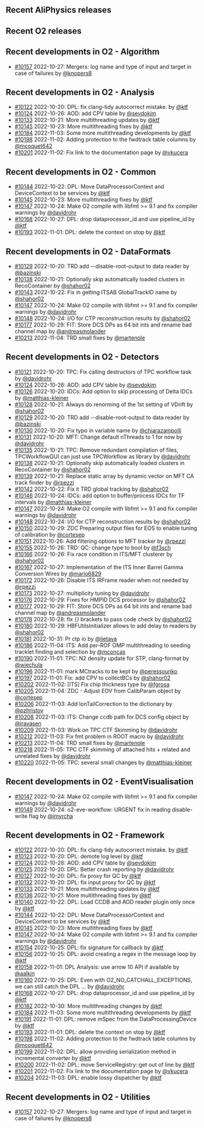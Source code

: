 ## Recent AliPhysics releases
## Recent O2 releases
## Recent developments in O2 - Algorithm
- [\#10157](https://github.com/AliceO2Group/AliceO2/pull/10157) 2022-10-27: Mergers: log name and type of input and target in case of failures by [@knopers8](https://github.com/knopers8)
## Recent developments in O2 - Analysis
- [\#10122](https://github.com/AliceO2Group/AliceO2/pull/10122) 2022-10-20: DPL: fix clang-tidy autocorrect mistake. by [@ktf](https://github.com/ktf)
- [\#10124](https://github.com/AliceO2Group/AliceO2/pull/10124) 2022-10-26: AOD: add CPV table by [@sevdokim](https://github.com/sevdokim)
- [\#10133](https://github.com/AliceO2Group/AliceO2/pull/10133) 2022-10-21: More multithreading updates by [@ktf](https://github.com/ktf)
- [\#10145](https://github.com/AliceO2Group/AliceO2/pull/10145) 2022-10-23: More multithreading fixes by [@ktf](https://github.com/ktf)
- [\#10184](https://github.com/AliceO2Group/AliceO2/pull/10184) 2022-11-03: Some more multithreading developments by [@ktf](https://github.com/ktf)
- [\#10198](https://github.com/AliceO2Group/AliceO2/pull/10198) 2022-11-02: Adding protection to the fwdtrack table columns by [@mcoquet642](https://github.com/mcoquet642)
- [\#10201](https://github.com/AliceO2Group/AliceO2/pull/10201) 2022-11-02: Fix link to the documentation page by [@vkucera](https://github.com/vkucera)
## Recent developments in O2 - Common
- [\#10144](https://github.com/AliceO2Group/AliceO2/pull/10144) 2022-10-22: DPL: Move DataProcessorContext and DeviceContext to be services by [@ktf](https://github.com/ktf)
- [\#10145](https://github.com/AliceO2Group/AliceO2/pull/10145) 2022-10-23: More multithreading fixes by [@ktf](https://github.com/ktf)
- [\#10147](https://github.com/AliceO2Group/AliceO2/pull/10147) 2022-10-24: Make O2 compile with libfmt >= 9.1 and fix compiler warnings by [@davidrohr](https://github.com/davidrohr)
- [\#10168](https://github.com/AliceO2Group/AliceO2/pull/10168) 2022-10-27: DPL: drop dataprocessor_id and use pipeline_id by [@ktf](https://github.com/ktf)
- [\#10193](https://github.com/AliceO2Group/AliceO2/pull/10193) 2022-11-01: DPL: delete the context on stop by [@ktf](https://github.com/ktf)
## Recent developments in O2 - DataFormats
- [\#10129](https://github.com/AliceO2Group/AliceO2/pull/10129) 2022-10-20: TRD add --disable-root-output to data reader by [@bazinski](https://github.com/bazinski)
- [\#10138](https://github.com/AliceO2Group/AliceO2/pull/10138) 2022-10-21: Optionally skip automatically loaded clusters in RecoContainer by [@shahor02](https://github.com/shahor02)
- [\#10143](https://github.com/AliceO2Group/AliceO2/pull/10143) 2022-10-22: Fix in getting ITSAB GlobalTrackID name by [@shahor02](https://github.com/shahor02)
- [\#10147](https://github.com/AliceO2Group/AliceO2/pull/10147) 2022-10-24: Make O2 compile with libfmt >= 9.1 and fix compiler warnings by [@davidrohr](https://github.com/davidrohr)
- [\#10148](https://github.com/AliceO2Group/AliceO2/pull/10148) 2022-10-24: I/O for CTP reconstruction results by [@shahor02](https://github.com/shahor02)
- [\#10177](https://github.com/AliceO2Group/AliceO2/pull/10177) 2022-10-29: FIT: Store DCS DPs as 64 bit ints and rename bad channel map by [@andreasmolander](https://github.com/andreasmolander)
- [\#10213](https://github.com/AliceO2Group/AliceO2/pull/10213) 2022-11-04: TRD small fixes by [@martenole](https://github.com/martenole)
## Recent developments in O2 - Detectors
- [\#10121](https://github.com/AliceO2Group/AliceO2/pull/10121) 2022-10-20: TPC: Fix calling destructors of TPC workflow task by [@davidrohr](https://github.com/davidrohr)
- [\#10124](https://github.com/AliceO2Group/AliceO2/pull/10124) 2022-10-26: AOD: add CPV table by [@sevdokim](https://github.com/sevdokim)
- [\#10126](https://github.com/AliceO2Group/AliceO2/pull/10126) 2022-10-20: IDCs: Add option to skip processing of Delta IDCs by [@matthias-kleiner](https://github.com/matthias-kleiner)
- [\#10128](https://github.com/AliceO2Group/AliceO2/pull/10128) 2022-10-21: Always do renorming of the 1st setting of VDrift by [@shahor02](https://github.com/shahor02)
- [\#10129](https://github.com/AliceO2Group/AliceO2/pull/10129) 2022-10-20: TRD add --disable-root-output to data reader by [@bazinski](https://github.com/bazinski)
- [\#10130](https://github.com/AliceO2Group/AliceO2/pull/10130) 2022-10-20: Fix typo in variable name by [@chiarazampolli](https://github.com/chiarazampolli)
- [\#10131](https://github.com/AliceO2Group/AliceO2/pull/10131) 2022-10-20: MFT: Change default nThreads to 1 for now by [@davidrohr](https://github.com/davidrohr)
- [\#10135](https://github.com/AliceO2Group/AliceO2/pull/10135) 2022-10-21: TPC: Remove redundant compilation of files, TPCWorkflowGUI can just use TPCWorkflow as library by [@davidrohr](https://github.com/davidrohr)
- [\#10138](https://github.com/AliceO2Group/AliceO2/pull/10138) 2022-10-21: Optionally skip automatically loaded clusters in RecoContainer by [@shahor02](https://github.com/shahor02)
- [\#10139](https://github.com/AliceO2Group/AliceO2/pull/10139) 2022-10-21: Replace static array by dynamic vector on MFT CA track finder by [@rpezzi](https://github.com/rpezzi)
- [\#10142](https://github.com/AliceO2Group/AliceO2/pull/10142) 2022-10-22: Fix it TRD global tracking by [@shahor02](https://github.com/shahor02)
- [\#10146](https://github.com/AliceO2Group/AliceO2/pull/10146) 2022-10-24: IDCs: add option to buffer/process IDCs for TF intervals by [@matthias-kleiner](https://github.com/matthias-kleiner)
- [\#10147](https://github.com/AliceO2Group/AliceO2/pull/10147) 2022-10-24: Make O2 compile with libfmt >= 9.1 and fix compiler warnings by [@davidrohr](https://github.com/davidrohr)
- [\#10148](https://github.com/AliceO2Group/AliceO2/pull/10148) 2022-10-24: I/O for CTP reconstruction results by [@shahor02](https://github.com/shahor02)
- [\#10150](https://github.com/AliceO2Group/AliceO2/pull/10150) 2022-10-29: ZDC Preparing output files for EOS to enable tuning of calibration by [@cortesep](https://github.com/cortesep)
- [\#10151](https://github.com/AliceO2Group/AliceO2/pull/10151) 2022-10-26: Add filtering options to MFT tracker by [@rpezzi](https://github.com/rpezzi)
- [\#10155](https://github.com/AliceO2Group/AliceO2/pull/10155) 2022-10-26: TRD: QC: change type to bool by [@f3sch](https://github.com/f3sch)
- [\#10166](https://github.com/AliceO2Group/AliceO2/pull/10166) 2022-10-26: Fix race condition in ITS/MFT clusterer by [@shahor02](https://github.com/shahor02)
- [\#10167](https://github.com/AliceO2Group/AliceO2/pull/10167) 2022-10-27: Implementation of the ITS Inner Barrel Gamma Conversion Wires by [@mario6829](https://github.com/mario6829)
- [\#10172](https://github.com/AliceO2Group/AliceO2/pull/10172) 2022-10-26: Disable ITS IRFrame reader when not needed by [@rpezzi](https://github.com/rpezzi)
- [\#10173](https://github.com/AliceO2Group/AliceO2/pull/10173) 2022-10-27: multiplicity tuning by [@davidrohr](https://github.com/davidrohr)
- [\#10176](https://github.com/AliceO2Group/AliceO2/pull/10176) 2022-10-29: Fixes for HMPID DCS processor by [@shahor02](https://github.com/shahor02)
- [\#10177](https://github.com/AliceO2Group/AliceO2/pull/10177) 2022-10-29: FIT: Store DCS DPs as 64 bit ints and rename bad channel map by [@andreasmolander](https://github.com/andreasmolander)
- [\#10178](https://github.com/AliceO2Group/AliceO2/pull/10178) 2022-10-28: fix {} brackets to pass code check by [@shahor02](https://github.com/shahor02)
- [\#10180](https://github.com/AliceO2Group/AliceO2/pull/10180) 2022-10-29: HBFUtilsInitializer allows to add delay to readers by [@shahor02](https://github.com/shahor02)
- [\#10181](https://github.com/AliceO2Group/AliceO2/pull/10181) 2022-10-31: Pr ctp io by [@lietava](https://github.com/lietava)
- [\#10186](https://github.com/AliceO2Group/AliceO2/pull/10186) 2022-11-04: ITS: Add per-ROF OMP multithreading to seeding tracklet finding and selection by [@mconcas](https://github.com/mconcas)
- [\#10190](https://github.com/AliceO2Group/AliceO2/pull/10190) 2022-11-01: TPC: N2 density update for STP, clang-format by [@wiechula](https://github.com/wiechula)
- [\#10196](https://github.com/AliceO2Group/AliceO2/pull/10196) 2022-11-01: mark MCtracks to be kept by [@peressounko](https://github.com/peressounko)
- [\#10197](https://github.com/AliceO2Group/AliceO2/pull/10197) 2022-11-01: Fix: add CPV to collectBCs by [@shahor02](https://github.com/shahor02)
- [\#10202](https://github.com/AliceO2Group/AliceO2/pull/10202) 2022-11-02: [ITS] Fix chip thickness type by [@fgrosa](https://github.com/fgrosa)
- [\#10205](https://github.com/AliceO2Group/AliceO2/pull/10205) 2022-11-04: ZDC - Adjust EOV from CalibParam object by [@cortesep](https://github.com/cortesep)
- [\#10206](https://github.com/AliceO2Group/AliceO2/pull/10206) 2022-11-03: Add IonTailCorrection to the dictionary by [@pzhristov](https://github.com/pzhristov)
- [\#10208](https://github.com/AliceO2Group/AliceO2/pull/10208) 2022-11-03: ITS: Change ccdb path for DCS config object by [@iravasen](https://github.com/iravasen)
- [\#10209](https://github.com/AliceO2Group/AliceO2/pull/10209) 2022-11-03: Work on TPC CTF Skimming by [@davidrohr](https://github.com/davidrohr)
- [\#10212](https://github.com/AliceO2Group/AliceO2/pull/10212) 2022-11-03: Fix fmt problem in ROOT macro by [@davidrohr](https://github.com/davidrohr)
- [\#10213](https://github.com/AliceO2Group/AliceO2/pull/10213) 2022-11-04: TRD small fixes by [@martenole](https://github.com/martenole)
- [\#10218](https://github.com/AliceO2Group/AliceO2/pull/10218) 2022-11-05: TPC CTF skimming of attached hits + related and unrelated fixes by [@davidrohr](https://github.com/davidrohr)
- [\#10220](https://github.com/AliceO2Group/AliceO2/pull/10220) 2022-11-05: TPC: several small changes by [@matthias-kleiner](https://github.com/matthias-kleiner)
## Recent developments in O2 - EventVisualisation
- [\#10147](https://github.com/AliceO2Group/AliceO2/pull/10147) 2022-10-24: Make O2 compile with libfmt >= 9.1 and fix compiler warnings by [@davidrohr](https://github.com/davidrohr)
- [\#10149](https://github.com/AliceO2Group/AliceO2/pull/10149) 2022-10-24: o2-eve-workflow: URGENT fix in reading disable-write flag by [@jmyrcha](https://github.com/jmyrcha)
## Recent developments in O2 - Framework
- [\#10122](https://github.com/AliceO2Group/AliceO2/pull/10122) 2022-10-20: DPL: fix clang-tidy autocorrect mistake. by [@ktf](https://github.com/ktf)
- [\#10123](https://github.com/AliceO2Group/AliceO2/pull/10123) 2022-10-20: DPL: demote log level by [@ktf](https://github.com/ktf)
- [\#10124](https://github.com/AliceO2Group/AliceO2/pull/10124) 2022-10-26: AOD: add CPV table by [@sevdokim](https://github.com/sevdokim)
- [\#10125](https://github.com/AliceO2Group/AliceO2/pull/10125) 2022-10-20: DPL: Better crash reporting by [@davidrohr](https://github.com/davidrohr)
- [\#10127](https://github.com/AliceO2Group/AliceO2/pull/10127) 2022-10-20: DPL: fix proxy for QC by [@ktf](https://github.com/ktf)
- [\#10132](https://github.com/AliceO2Group/AliceO2/pull/10132) 2022-10-20: DPL: fix input proxy for QC by [@ktf](https://github.com/ktf)
- [\#10133](https://github.com/AliceO2Group/AliceO2/pull/10133) 2022-10-21: More multithreading updates by [@ktf](https://github.com/ktf)
- [\#10136](https://github.com/AliceO2Group/AliceO2/pull/10136) 2022-10-21: More multithreading fixes by [@ktf](https://github.com/ktf)
- [\#10140](https://github.com/AliceO2Group/AliceO2/pull/10140) 2022-10-22: DPL: Load CCDB and AOD reader plugin only once by [@ktf](https://github.com/ktf)
- [\#10144](https://github.com/AliceO2Group/AliceO2/pull/10144) 2022-10-22: DPL: Move DataProcessorContext and DeviceContext to be services by [@ktf](https://github.com/ktf)
- [\#10145](https://github.com/AliceO2Group/AliceO2/pull/10145) 2022-10-23: More multithreading fixes by [@ktf](https://github.com/ktf)
- [\#10147](https://github.com/AliceO2Group/AliceO2/pull/10147) 2022-10-24: Make O2 compile with libfmt >= 9.1 and fix compiler warnings by [@davidrohr](https://github.com/davidrohr)
- [\#10154](https://github.com/AliceO2Group/AliceO2/pull/10154) 2022-10-25: DPL: fix signature for callback by [@ktf](https://github.com/ktf)
- [\#10156](https://github.com/AliceO2Group/AliceO2/pull/10156) 2022-10-25: DPL: avoid creating a regex in the message loop by [@ktf](https://github.com/ktf)
- [\#10158](https://github.com/AliceO2Group/AliceO2/pull/10158) 2022-11-01: DPL Analysis: use arrow 10 API if available by [@aalkin](https://github.com/aalkin)
- [\#10160](https://github.com/AliceO2Group/AliceO2/pull/10160) 2022-10-25: DPL: Even with O2_NO_CATCHALL_EXCEPTIONS, we can still catch the DPL … by [@davidrohr](https://github.com/davidrohr)
- [\#10168](https://github.com/AliceO2Group/AliceO2/pull/10168) 2022-10-27: DPL: drop dataprocessor_id and use pipeline_id by [@ktf](https://github.com/ktf)
- [\#10182](https://github.com/AliceO2Group/AliceO2/pull/10182) 2022-10-30: More multithreading changes by [@ktf](https://github.com/ktf)
- [\#10184](https://github.com/AliceO2Group/AliceO2/pull/10184) 2022-11-03: Some more multithreading developments by [@ktf](https://github.com/ktf)
- [\#10191](https://github.com/AliceO2Group/AliceO2/pull/10191) 2022-11-01: DPL: remove mSpec from the DataProcessingDevice by [@ktf](https://github.com/ktf)
- [\#10193](https://github.com/AliceO2Group/AliceO2/pull/10193) 2022-11-01: DPL: delete the context on stop by [@ktf](https://github.com/ktf)
- [\#10198](https://github.com/AliceO2Group/AliceO2/pull/10198) 2022-11-02: Adding protection to the fwdtrack table columns by [@mcoquet642](https://github.com/mcoquet642)
- [\#10199](https://github.com/AliceO2Group/AliceO2/pull/10199) 2022-11-02: DPL: allow providing serialization method in incremental converter by [@ktf](https://github.com/ktf)
- [\#10200](https://github.com/AliceO2Group/AliceO2/pull/10200) 2022-11-02: DPL: move ServiceRegistry::get out of line by [@ktf](https://github.com/ktf)
- [\#10201](https://github.com/AliceO2Group/AliceO2/pull/10201) 2022-11-02: Fix link to the documentation page by [@vkucera](https://github.com/vkucera)
- [\#10204](https://github.com/AliceO2Group/AliceO2/pull/10204) 2022-11-03: DPL: enable lossy dispatcher by [@ktf](https://github.com/ktf)
## Recent developments in O2 - Utilities
- [\#10157](https://github.com/AliceO2Group/AliceO2/pull/10157) 2022-10-27: Mergers: log name and type of input and target in case of failures by [@knopers8](https://github.com/knopers8)
